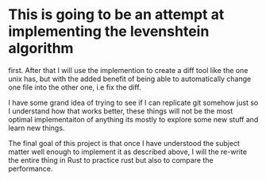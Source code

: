 # This is going to be an attempt at implementing the levenshtein algorithm
  first. After that I will use the implemention to create a diff tool like the
  one unix has, but with the added benefit of being able to automatically change
  one file into the other one, i.e fix the diff. 
  
  I have some grand idea of trying to see if I can replicate git somehow just so
  I understand how that works better, these things will not be the most optimal
  implementaiton of anything its mostly to explore some new stuff and learn new
  things. 
  
  The final goal of this project is that once I have understood the subject
  matter well enough to implement it as described above, I will the re-write the
  entire thing in Rust to practice rust but also to compare the performance.
